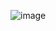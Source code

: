 ![image](https://github.com/claudiabraida/Landing-Page-Sada-2024/assets/138633813/c17952d4-5e91-4c6c-a4c6-368925634657)

